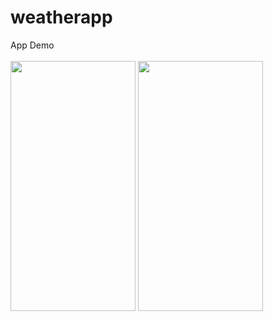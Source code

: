 # weatherapp

App Demo<br></br>
<img src="https://github.com/youssef447/Weather-Forecasting/assets/71401039/20036d7c-0acd-4198-942c-98c2521fcd1f" width= "200" height="400"> 
<img src="https://github.com/youssef447/Weather-Forecasting/assets/71401039/9c78f9a6-5091-472f-8792-c81f2d3728c0" width= "200" height="400"> 

